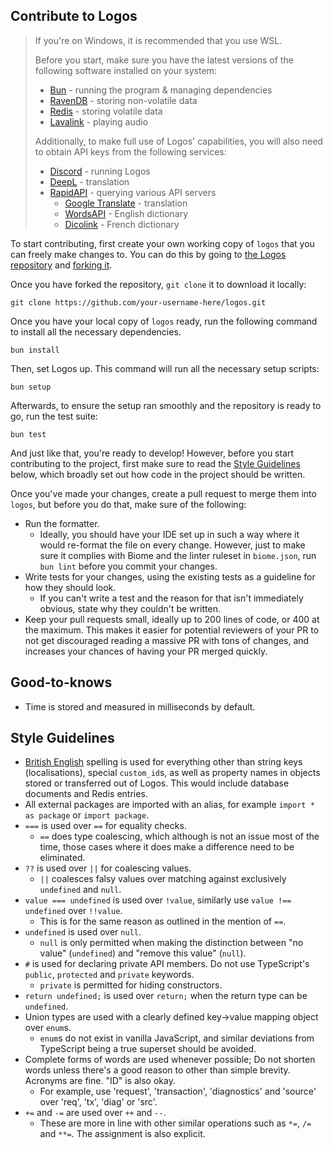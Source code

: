 ## Contribute to Logos

> If you're on Windows, it is recommended that you use WSL. 
> 
> Before you start, make sure you have the latest versions of the following software installed on your system:
> - [Bun](https://bun.sh/docs/installation) - running the program & managing dependencies
> - [RavenDB](https://ravendb.net/download) - storing non-volatile data
> - [Redis](https://redis.io/docs/install/install-redis/) - storing volatile data
> - [Lavalink](https://github.com/lavalink-devs/Lavalink/releases/latest) - playing audio
>
> Additionally, to make full use of Logos' capabilities, you will also need to obtain API keys from the following services:
> - [Discord](https://discord.com/developers/applications) - running Logos
> - [DeepL](https://www.deepl.com/pro#developer) - translation
> - [RapidAPI](https://rapidapi.com/hub) - querying various API servers
>   - [Google Translate](https://rapidapi.com/IRCTCAPI/api/google-translator9/) - translation
>   - [WordsAPI](https://rapidapi.com/dpventures/api/wordsapi/) - English dictionary
>   - [Dicolink](https://rapidapi.com/dicolink/api/dicolink/) - French dictionary

To start contributing, first create your own working copy of `logos` that you can freely make changes to. You can do this by going to [the Logos repository](https://github.com/vxern/logos) and [forking it](https://github.com/vxern/logos/fork).

Once you have forked the repository, `git clone` it to download it locally:
```
git clone https://github.com/your-username-here/logos.git
```

Once you have your local copy of `logos` ready, run the following command to install all the necessary dependencies.
```
bun install
```

Then, set Logos up. This command will run all the necessary setup scripts:
```
bun setup
```

Afterwards, to ensure the setup ran smoothly and the repository is ready to go, run the test suite:
```
bun test
```

And just like that, you're ready to develop! However, before you start contributing to the project, first make sure to read the [Style Guidelines](#style-guidelines) below, which broadly set out how code in the project should be written.

Once you've made your changes, create a pull request to merge them into `logos`, but before you do that, make sure of the following:
- Run the formatter.
  - Ideally, you should have your IDE set up in such a way where it would re-format the file on every change. However, just to make sure it complies with Biome and the linter ruleset in `biome.json`, run `bun lint` before you commit your changes.
- Write tests for your changes, using the existing tests as a guideline for how they should look.
  - If you can't write a test and the reason for that isn't immediately obvious, state why they couldn't be written.
- Keep your pull requests small, ideally up to 200 lines of code, or 400 at the maximum. This makes it easier for potential reviewers of your PR to not get discouraged reading a massive PR with tons of changes, and increases your chances of having your PR merged quickly.

## Good-to-knows

- Time is stored and measured in milliseconds by default.

## Style Guidelines

- <u>British English</u> spelling is used for everything other than string keys (localisations), special `custom_id`s, as well as property names in objects stored or transferred out of Logos. This would include database documents and Redis entries. 
- All external packages are imported with an alias, for example `import * as package` or `import package`.
- `===` is used over `==` for equality checks.
  - `==` does type coalescing, which although is not an issue most of the time, those cases where it does make a difference need to be eliminated.
- `??` is used over `||` for coalescing values.
  - `||` coalesces falsy values over matching against exclusively `undefined` and `null`.
- `value === undefined` is used over `!value`, similarly use `value !== undefined` over `!!value`.
  - This is for the same reason as outlined in the mention of `==`.
- `undefined` is used over `null`.
  - `null` is only permitted when making the distinction between "no value" (`undefined`) and "remove this value" (`null`).
- `#` is used for declaring private API members. Do not use TypeScript's `public`, `protected` and `private` keywords.
  - `private` is permitted for hiding constructors.
- `return undefined;` is used over `return;` when the return type can be `undefined`.
- Union types are used with a clearly defined key->value mapping object over `enum`s.
  - `enum`s do not exist in vanilla JavaScript, and similar deviations from TypeScript being a true superset should be avoided.
- Complete forms of words are used whenever possible; Do not shorten words unless there's a good reason to other than simple brevity. Acronyms are fine. "ID" is also okay.
  - For example, use 'request', 'transaction', 'diagnostics' and 'source' over 'req', 'tx', 'diag' or 'src'.
- `+=` and `-=` are used over `++` and `--`.
  - These are more in line with other similar operations such as `*=`, `/=` and `**=`. The assignment is also explicit.
